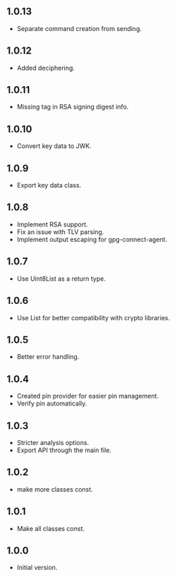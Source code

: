 ## 1.0.13

- Separate command creation from sending.

## 1.0.12

- Added deciphering.

## 1.0.11

- Missing tag in RSA signing digest info.
## 1.0.10

- Convert key data to JWK.
## 1.0.9

- Export key data class.
## 1.0.8

- Implement RSA support.
- Fix an issue with TLV parsing.
- Implement output escaping for gpg-connect-agent.

## 1.0.7

- Use Uint8List as a return type.

## 1.0.6

- Use List<int> for better compatibility with crypto libraries.
## 1.0.5

- Better error handling.

## 1.0.4

- Created pin provider for easier pin management.
- Verify pin automatically.

## 1.0.3

- Stricter analysis options.
- Export API through the main file.

## 1.0.2

- make more classes const.

## 1.0.1

- Make all classes const.

## 1.0.0

- Initial version.